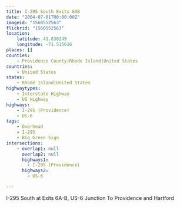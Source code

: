 ```yaml
---
title: I-295 South Exits 6AB
date: "2004-07-01T00:00:00Z"
imageid: "1560552563"
flickrid: "1560552563"
location:
    latitude: 41.830249
    longitude: -71.515616
places: []
counties:
    - Providence County|Rhode Island|United States
countries:
    - United States
states:
    - Rhode Island|United States
highwaytypes:
    - Interstate Highway
    - US Highway
highways:
    - I-295 (Providence)
    - US-6
tags:
    - Overhead
    - I-295
    - Big Green Sign
intersections:
    - overlap1: null
      overlap2: null
      highways1:
        - I-295 (Providence)
      highways2:
        - US-6

---
```

I-295 South at Exits 6A-B, US-6 Junction To Providence and Hartford